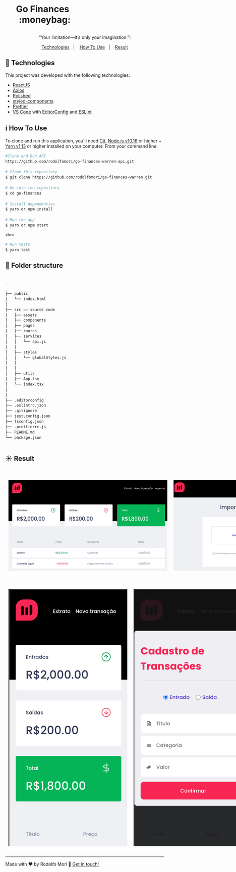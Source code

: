 <h1 align="center" style="    max-width: 250px;
    margin: 30px 0;">
    <br>
    Go Finances &nbsp; :moneybag:
</h1>

<p align="center">“Your limitation—it’s only your imagination.”!</blockquote>

<p align="center">
  <a href="#rocket-technologies">Technologies</a>&nbsp;&nbsp;&nbsp;|&nbsp;&nbsp;&nbsp;
  <a href="#information_source-how-to-use">How To Use</a>&nbsp;&nbsp;&nbsp;|&nbsp;&nbsp;&nbsp;
  <a href="#sunny-result">Result</a>
</p>

## :rocket: Technologies

This project was developed with the following technologies:

- [ReactJS](https://reactjs.org/)
- [Axios](https://github.com/axios/axios)
- [Polished](https://polished.js.org/)
- [styled-components](https://www.styled-components.com/)
- [Prettier](https://prettier.io/)
- [VS Code][vc] with [EditorConfig][vceditconfig] and [ESLint][vceslint]

## :information_source: How To Use

To clone and run this application, you'll need [Git](https://git-scm.com), [Node.js v10.16][nodejs] or higher + [Yarn v1.13][yarn] or higher installed on your computer. From your command line:

```bash
#Clone and Run API
https://github.com/rodolfomori/go-finances-warren-api.git

# Clone this repository
$ git clone https://github.com/rodolfomori/go-finances-warren.git

# Go into the repository
$ cd go-finances

# Install dependencies
$ yarn or npm install

# Run the app
$ yarn or npm start
```
    <br>

```bash
# Run tests
$ yarn test

```

## :file_folder: Folder structure

```bash

.

├── public
│   └── index.html
│
├── src >> source code
│   ├── assets
│   ├── components
│   ├── pages
│   ├── routes
│   ├── services
│   │   └── api.js
│   │
│   ├── styles
│   │   └── globalStyles.js
│   │   
│   │
│   ├── utils
│   ├── App.tsx
│   └── index.tsx
│
│
├── .editorconfig
├── .eslintrc.json
├── .gitignore
├── jest.config.json
├── tsconfig.json
├── .prettierrc.js
├── README.md
└── package.json



```

## :sunny: Result

  <div style="display: flex;   flex-direction: column;
  align-items: center;">
  <h1 align="center" style="display: flex; flex-direction:row;">
      <img   style="margin: 0 10px;" alt="warren-app-img" src="src/assets/printScreens/ScreenShot1.png" />
      <img   style="margin: 0 10px;" alt="warren-app-img" src="src/assets/printScreens/ScreenShot2.png" />
  </h1>
  <h1 align="center" style="display: flex; flex-direction:row;">
        <img   style="margin: 0 10px;" alt="warren-app-img" src="src/assets/printScreens/ScreenShot3.png" />
      <img   style="margin: 0 10px;" alt="warren-app-img" src="src/assets/printScreens/ScreenShot4.png" />
      <img   style="margin: 0 10px;" alt="warren-app-img" src="src/assets/printScreens/ScreenShot5.png" />
  </h1>
  </div>

---

Made with ♥ by Rodolfo Mori :wave: [Get in touch!](https://www.linkedin.com/in/rodolfomori/)

[nodejs]: https://nodejs.org/
[yarn]: https://yarnpkg.com/
[vc]: https://code.visualstudio.com/
[vceditconfig]: https://marketplace.visualstudio.com/items?itemName=EditorConfig.EditorConfig
[vceslint]: https://marketplace.visualstudio.com/items?itemName=dbaeumer.vscode-eslint
